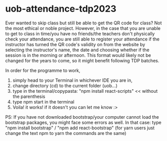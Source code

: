 # uob-attendance-tdp2023
Ever wanted to skip class but still be able to get the QR code for class?
Not the most ethical or noble project. However, in the case that you are unable to get to class in time/you have no friends/the teachers don't physically check your attendance,
you are still able to register your attendance if the instructor has turned the QR code's validity on from the website
by selecting the instructor's name, the date and choosing whether if the session is in the morning or afternoon.
This format would likely not be changed for the years to come, so it might benefit following TDP batches.

In order for the programme to work,
1. simply head to your Terminal in whichever IDE you are in,
2. change directory (cd) to the current folder (uob...)
3. type in the terminal/copypasta: "npm install react-scripts"  << without the parenthesis
4. type npm start in the terminal
5. Voila! it works! if it doesn't you can let me know :>

PS: If you have not downloaded bootstrap/your computer cannot load the bootstrap packages, you might face some errors as well. In that case:
type "npm install bootstrap" / "npm add react-bootstrap"
(for yarn users just change the text npm to yarn the commands are the same)